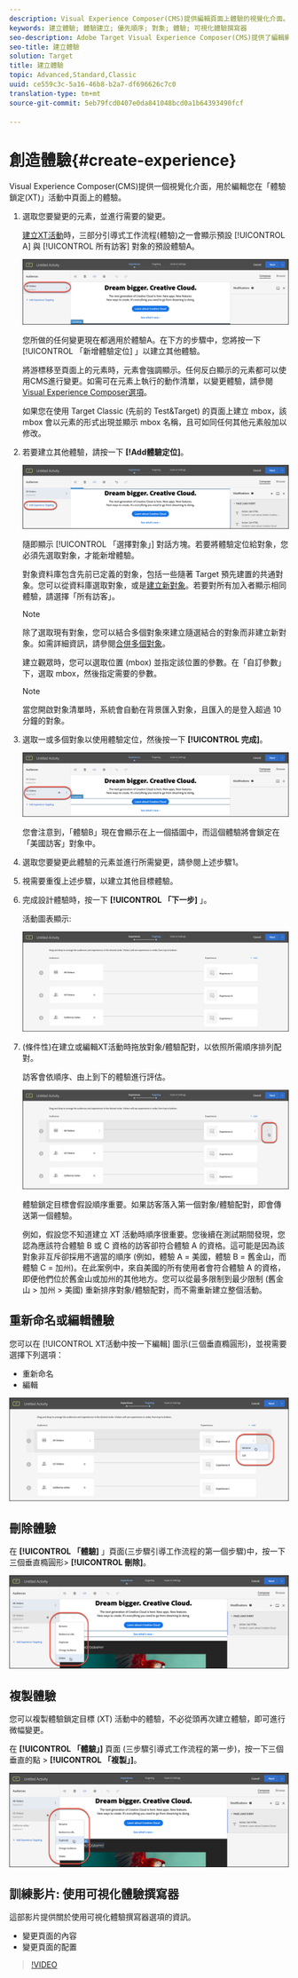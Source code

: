 ```yaml
---
description: Visual Experience Composer(CMS)提供編輯頁面上體驗的視覺化介面。
keywords: 建立體驗; 體驗建立; 優先順序; 對象; 體驗; 可視化體驗撰寫器
seo-description: Adobe Target Visual Experience Composer(CMS)提供了編輯網頁體驗的視覺化介面。
seo-title: 建立體驗
solution: Target
title: 建立體驗
topic: Advanced,Standard,Classic
uuid: ce559c3c-5a16-46b8-b2a7-df696626c7c0
translation-type: tm+mt
source-git-commit: 5eb79fcd0407e0da841048bcd0a1b64393490fcf

---
```



# 創造體驗{#create-experience}

Visual Experience Composer(CMS)提供一個視覺化介面，用於編輯您在「體驗鎖定(XT)」活動中頁面上的體驗。

1. 選取您要變更的元素，並進行需要的變更。

   [建立XT活動](/help/c-activities/t-experience-target/t-xt-create/xt-create.md)時，三部分引導式工作流程(體驗)之一會顯示預設 [!UICONTROL A] 與 [!UICONTROL 所有訪客] 對象的預設體驗A。

   ![所有訪客對象](/help/c-activities/t-experience-target/t-xt-create/assets/all-visitors.png)

   您所做的任何變更現在都適用於體驗A。在下方的步驟中，您將按一下 [!UICONTROL 「新增體驗定位] 」以建立其他體驗。

   將游標移至頁面上的元素時，元素會強調顯示。任何反白顯示的元素都可以使用CMS進行變更。如需可在元素上執行的動作清單，以變更體驗，請參閱 [Visual Experience Composer選項](/help/c-experiences/c-visual-experience-composer/viztarget-options.md)。

   如果您在使用 Target Classic (先前的 Test&amp;Target) 的頁面上建立 mbox，該 mbox 會以元素的形式出現並顯示 mbox 名稱，且可如同任何其他元素般加以修改。

1. 若要建立其他體驗，請按一下 **[!Add體驗定位]**。

   ![新增體驗定位連結](/help/c-activities/t-experience-target/t-xt-create/assets/add-experience-targeting.png)

   隨即顯示 [!UICONTROL 「選擇對象」] 對話方塊。若要將體驗定位給對象，您必須先選取對象，才能新增體驗。

   對象資料庫包含先前已定義的對象，包括一些隨著 Target 預先建置的共通對象。您可以從資料庫選取對象，或是[建立新對象](../../../c-target/c-audiences/audiences.md#concept_65BE870D290E412D8BBF557EEA67C271)。若要對所有加入者顯示相同體驗，請選擇「所有訪客」。

   >[!NOTE]
   >
   >除了選取現有對象，您可以結合多個對象來建立隨選結合的對象而非建立新對象。如需詳細資訊，請參閱[合併多個對象](../../../c-target/combining-multiple-audiences.md#concept_A7386F1EA4394BD2AB72399C225981E5)。

   建立觀眾時，您可以選取位置 (mbox) 並指定該位置的參數。在「自訂參數」下，選取 mbox，然後指定需要的參數。

   >[!NOTE]
   >
   >當您開啟對象清單時，系統會自動在背景匯入對象，且匯入的是登入超過 10 分鐘的對象。

1. 選取一或多個對象以使用體驗定位，然後按一下 **[!UICONTROL 完成]**。

   ![體驗 B](/help/c-activities/t-experience-target/t-xt-create/assets/experience-b.png)

   您會注意到，「體驗B」現在會顯示在上一個插圖中，而這個體驗將會鎖定在「美國訪客」對象中。

1. 選取您要變更此體驗的元素並進行所需變更，請參閱上述步驟1。

1. 視需要重復上述步驟，以建立其他目標體驗。

1. 完成設計體驗時，按一下 **[!UICONTROL 「下一步]** 」。

   活動圖表顯示:

   ![XT定位圖](/help/c-activities/t-experience-target/t-xt-create/assets/xt_diagram-new.png)

1. (條件性)在建立或編輯XT活動時拖放對象/體驗配對，以依照所需順序排列配對。

   訪客會依順序、由上到下的體驗進行評估。

   ![移動體驗](/help/c-activities/t-experience-target/t-xt-create/assets/move_experiences-new.png)

   體驗鎖定目標會假設順序重要。如果訪客落入第一個對象/體驗配對，即會傳送第一個體驗。

   例如，假設您不知道建立 XT 活動時順序很重要。您後續在測試期間發現，您認為應該符合體驗 B 或 C 資格的訪客卻符合體驗 A 的資格。這可能是因為該對象非互斥卻採用不適當的順序 (例如，體驗 A = 美國，體驗 B = 舊金山，而體驗 C = 加州)。在此案例中，來自美國的所有使用者會符合體驗 A 的資格，即便他們位於舊金山或加州的其他地方。您可以從最多限制到最少限制 (舊金山 &gt; 加州 &gt; 美國) 重新排序對象/體驗配對，而不需重新建立整個活動。

## 重新命名或編輯體驗

您可以在 [!UICONTROL XT活動中按一下編輯] 圖示(三個垂直橢圓形)，並視需要選擇下列選項：

* 重新命名
* 編輯  

![重新命名和編輯選項](/help/c-activities/t-experience-target/t-xt-create/assets/experience_edit-new.png)

## 刪除體驗

在 **[!UICONTROL 「體驗]** 」頁面(三步驟引導工作流程的第一個步驟)中，按一下三個垂直橢圓形&gt; **[!UICONTROL 刪除]**。

![刪除體驗](/help/c-activities/t-experience-target/t-xt-create/assets/delete-experience.png)

## 複製體驗

您可以複製體驗鎖定目標 (XT) 活動中的體驗，不必從頭再次建立體驗，即可進行微幅變更。

在 **[!UICONTROL 「體驗」]** 頁面 (三步驟引導式工作流程的第一步)，按一下三個垂直的點 &gt; **[!UICONTROL 「複製」]**。

![重復體驗](/help/c-activities/t-experience-target/t-xt-create/assets/duplicate_experience-new.png)

## 訓練影片: 使用可視化體驗撰寫器

這部影片提供關於使用可視化體驗撰寫器選項的資訊。

* 變更頁面的內容
* 變更頁面的配置

>[!VIDEO](https://video.tv.adobe.com/v/17399?captions=chi_hant)